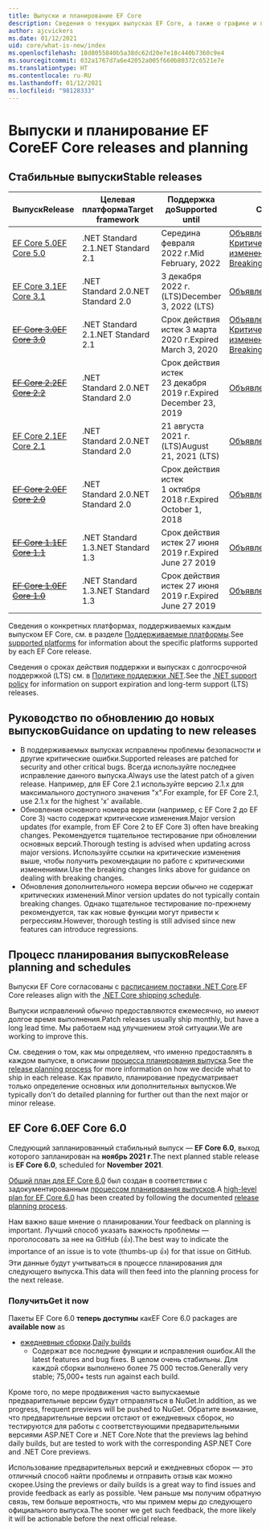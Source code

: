 ```yaml
---
title: Выпуски и планирование EF Core
description: Сведения о текущих выпусках EF Core, а также о графике и планах на будущие выпуски.
author: ajcvickers
ms.date: 01/12/2021
uid: core/what-is-new/index
ms.openlocfilehash: 18d8055840b5a38dc62d20e7e18c440b7360c9e4
ms.sourcegitcommit: 032a1767d7a6e42052a005f660b80372c6521e7e
ms.translationtype: HT
ms.contentlocale: ru-RU
ms.lasthandoff: 01/12/2021
ms.locfileid: "98128333"
---
```

# <a name="ef-core-releases-and-planning"></a><span data-ttu-id="7a599-103">Выпуски и планирование EF Core</span><span class="sxs-lookup"><span data-stu-id="7a599-103">EF Core releases and planning</span></span>

## <a name="stable-releases"></a><span data-ttu-id="7a599-104">Стабильные выпуски</span><span class="sxs-lookup"><span data-stu-id="7a599-104">Stable releases</span></span>

| <span data-ttu-id="7a599-105">Выпуск</span><span class="sxs-lookup"><span data-stu-id="7a599-105">Release</span></span> | <span data-ttu-id="7a599-106">Целевая платформа</span><span class="sxs-lookup"><span data-stu-id="7a599-106">Target framework</span></span> | <span data-ttu-id="7a599-107">Поддержка до</span><span class="sxs-lookup"><span data-stu-id="7a599-107">Supported until</span></span> | <span data-ttu-id="7a599-108">Ссылки</span><span class="sxs-lookup"><span data-stu-id="7a599-108">Links</span></span>
|:--------|------------------|-----------------|------
| [<span data-ttu-id="7a599-109">EF Core 5.0</span><span class="sxs-lookup"><span data-stu-id="7a599-109">EF Core 5.0</span></span>](https://www.nuget.org/packages/Microsoft.EntityFrameworkCore) | <span data-ttu-id="7a599-110">.NET Standard 2.1</span><span class="sxs-lookup"><span data-stu-id="7a599-110">.NET Standard 2.1</span></span> | <span data-ttu-id="7a599-111">Середина февраля 2022 г.</span><span class="sxs-lookup"><span data-stu-id="7a599-111">Mid February, 2022</span></span> | <span data-ttu-id="7a599-112">[Объявление](https://devblogs.microsoft.com/dotnet/announcing-the-release-of-ef-core-5-0/) / [Критические изменения](xref:core/what-is-new/ef-core-5.0/breaking-changes)</span><span class="sxs-lookup"><span data-stu-id="7a599-112">[Announcement](https://devblogs.microsoft.com/dotnet/announcing-the-release-of-ef-core-5-0/) / [Breaking changes](xref:core/what-is-new/ef-core-5.0/breaking-changes)</span></span>
| [<span data-ttu-id="7a599-113">EF Core 3.1</span><span class="sxs-lookup"><span data-stu-id="7a599-113">EF Core 3.1</span></span>](https://www.nuget.org/packages/Microsoft.EntityFrameworkCore/3.1.10) | <span data-ttu-id="7a599-114">.NET Standard 2.0</span><span class="sxs-lookup"><span data-stu-id="7a599-114">.NET Standard 2.0</span></span> | <span data-ttu-id="7a599-115">3 декабря 2022 г. (LTS)</span><span class="sxs-lookup"><span data-stu-id="7a599-115">December 3, 2022 (LTS)</span></span> | [<span data-ttu-id="7a599-116">Объявление</span><span class="sxs-lookup"><span data-stu-id="7a599-116">Announcement</span></span>](https://devblogs.microsoft.com/dotnet/announcing-entity-framework-core-3-1-and-entity-framework-6-4/)
| <span data-ttu-id="7a599-117">~~[EF Core 3.0](https://www.nuget.org/packages/Microsoft.EntityFrameworkCore/3.0.3)~~</span><span class="sxs-lookup"><span data-stu-id="7a599-117">~~[EF Core 3.0](https://www.nuget.org/packages/Microsoft.EntityFrameworkCore/3.0.3)~~</span></span> | <span data-ttu-id="7a599-118">.NET Standard 2.1</span><span class="sxs-lookup"><span data-stu-id="7a599-118">.NET Standard 2.1</span></span> | <span data-ttu-id="7a599-119">Срок действия истек 3 марта 2020 г.</span><span class="sxs-lookup"><span data-stu-id="7a599-119">Expired March 3, 2020</span></span> | <span data-ttu-id="7a599-120">[Объявление](https://devblogs.microsoft.com/dotnet/announcing-ef-core-3-0-and-ef-6-3-general-availability/) / [Критические изменения](xref:core/what-is-new/ef-core-3.x/breaking-changes)</span><span class="sxs-lookup"><span data-stu-id="7a599-120">[Announcement](https://devblogs.microsoft.com/dotnet/announcing-ef-core-3-0-and-ef-6-3-general-availability/) / [Breaking changes](xref:core/what-is-new/ef-core-3.x/breaking-changes)</span></span>
| <span data-ttu-id="7a599-121">~~[EF Core 2.2](https://www.nuget.org/packages/Microsoft.EntityFrameworkCore/2.2.6)~~</span><span class="sxs-lookup"><span data-stu-id="7a599-121">~~[EF Core 2.2](https://www.nuget.org/packages/Microsoft.EntityFrameworkCore/2.2.6)~~</span></span> | <span data-ttu-id="7a599-122">.NET Standard 2.0</span><span class="sxs-lookup"><span data-stu-id="7a599-122">.NET Standard 2.0</span></span> | <span data-ttu-id="7a599-123">Срок действия истек 23 декабря 2019 г.</span><span class="sxs-lookup"><span data-stu-id="7a599-123">Expired December 23, 2019</span></span> | [<span data-ttu-id="7a599-124">Объявление</span><span class="sxs-lookup"><span data-stu-id="7a599-124">Announcement</span></span>](https://devblogs.microsoft.com/dotnet/announcing-entity-framework-core-2-2/)
| [<span data-ttu-id="7a599-125">EF Core 2.1</span><span class="sxs-lookup"><span data-stu-id="7a599-125">EF Core 2.1</span></span>](https://www.nuget.org/packages/Microsoft.EntityFrameworkCore/2.1.14) | <span data-ttu-id="7a599-126">.NET Standard 2.0</span><span class="sxs-lookup"><span data-stu-id="7a599-126">.NET Standard 2.0</span></span> | <span data-ttu-id="7a599-127">21 августа 2021 г. (LTS)</span><span class="sxs-lookup"><span data-stu-id="7a599-127">August 21, 2021 (LTS)</span></span> | [<span data-ttu-id="7a599-128">Объявление</span><span class="sxs-lookup"><span data-stu-id="7a599-128">Announcement</span></span>](https://devblogs.microsoft.com/dotnet/announcing-entity-framework-core-2-1/)
| <span data-ttu-id="7a599-129">~~[EF Core 2.0](https://www.nuget.org/packages/Microsoft.EntityFrameworkCore/2.0.3)~~</span><span class="sxs-lookup"><span data-stu-id="7a599-129">~~[EF Core 2.0](https://www.nuget.org/packages/Microsoft.EntityFrameworkCore/2.0.3)~~</span></span> | <span data-ttu-id="7a599-130">.NET Standard 2.0</span><span class="sxs-lookup"><span data-stu-id="7a599-130">.NET Standard 2.0</span></span> | <span data-ttu-id="7a599-131">Срок действия истек 1 октября 2018 г.</span><span class="sxs-lookup"><span data-stu-id="7a599-131">Expired October 1, 2018</span></span> | [<span data-ttu-id="7a599-132">Объявление</span><span class="sxs-lookup"><span data-stu-id="7a599-132">Announcement</span></span>](https://devblogs.microsoft.com/dotnet/announcing-entity-framework-core-2-0/)
| <span data-ttu-id="7a599-133">~~[EF Core 1.1](https://www.nuget.org/packages/Microsoft.EntityFrameworkCore/1.1.6)~~</span><span class="sxs-lookup"><span data-stu-id="7a599-133">~~[EF Core 1.1](https://www.nuget.org/packages/Microsoft.EntityFrameworkCore/1.1.6)~~</span></span> | <span data-ttu-id="7a599-134">.NET Standard 1.3</span><span class="sxs-lookup"><span data-stu-id="7a599-134">.NET Standard 1.3</span></span> | <span data-ttu-id="7a599-135">Срок действия истек 27 июня 2019 г.</span><span class="sxs-lookup"><span data-stu-id="7a599-135">Expired June 27 2019</span></span> | [<span data-ttu-id="7a599-136">Объявление</span><span class="sxs-lookup"><span data-stu-id="7a599-136">Announcement</span></span>](https://devblogs.microsoft.com/dotnet/announcing-entity-framework-core-1-1/)
| <span data-ttu-id="7a599-137">~~[EF Core 1.0](https://www.nuget.org/packages/Microsoft.EntityFrameworkCore/1.0.6)~~</span><span class="sxs-lookup"><span data-stu-id="7a599-137">~~[EF Core 1.0](https://www.nuget.org/packages/Microsoft.EntityFrameworkCore/1.0.6)~~</span></span> | <span data-ttu-id="7a599-138">.NET Standard 1.3</span><span class="sxs-lookup"><span data-stu-id="7a599-138">.NET Standard 1.3</span></span> | <span data-ttu-id="7a599-139">Срок действия истек 27 июня 2019 г.</span><span class="sxs-lookup"><span data-stu-id="7a599-139">Expired June 27 2019</span></span> | [<span data-ttu-id="7a599-140">Объявление</span><span class="sxs-lookup"><span data-stu-id="7a599-140">Announcement</span></span>](https://devblogs.microsoft.com/dotnet/entity-framework-core-1-0-0-available/)

<span data-ttu-id="7a599-141">Сведения о конкретных платформах, поддерживаемых каждым выпуском EF Core, см. в разделе [Поддерживаемые платформы](xref:core/miscellaneous/platforms).</span><span class="sxs-lookup"><span data-stu-id="7a599-141">See [supported platforms](xref:core/miscellaneous/platforms) for information about the specific platforms supported by each EF Core release.</span></span>

<span data-ttu-id="7a599-142">Сведения о сроках действия поддержки и выпусках с долгосрочной поддержкой (LTS) см. в [Политике поддержки .NET](https://dotnet.microsoft.com/platform/support/policy/dotnet-core).</span><span class="sxs-lookup"><span data-stu-id="7a599-142">See the [.NET support policy](https://dotnet.microsoft.com/platform/support/policy/dotnet-core) for information on support expiration and long-term support (LTS) releases.</span></span>

## <a name="guidance-on-updating-to-new-releases"></a><span data-ttu-id="7a599-143">Руководство по обновлению до новых выпусков</span><span class="sxs-lookup"><span data-stu-id="7a599-143">Guidance on updating to new releases</span></span>

* <span data-ttu-id="7a599-144">В поддерживаемых выпусках исправлены проблемы безопасности и другие критические ошибки.</span><span class="sxs-lookup"><span data-stu-id="7a599-144">Supported releases are patched for security and other critical bugs.</span></span> <span data-ttu-id="7a599-145">Всегда используйте последнее исправление данного выпуска.</span><span class="sxs-lookup"><span data-stu-id="7a599-145">Always use the latest patch of a given release.</span></span> <span data-ttu-id="7a599-146">Например, для EF Core 2.1 используйте версию 2.1.x для максимального доступного значения "x".</span><span class="sxs-lookup"><span data-stu-id="7a599-146">For example, for EF Core 2.1, use 2.1.x for the highest 'x' available.</span></span>
* <span data-ttu-id="7a599-147">Обновления основного номера версии (например, с EF Core 2 до EF Core 3) часто содержат критические изменения.</span><span class="sxs-lookup"><span data-stu-id="7a599-147">Major version updates (for example, from EF Core 2 to EF Core 3) often have breaking changes.</span></span> <span data-ttu-id="7a599-148">Рекомендуется тщательное тестирование при обновлении основных версий.</span><span class="sxs-lookup"><span data-stu-id="7a599-148">Thorough testing is advised when updating across major versions.</span></span> <span data-ttu-id="7a599-149">Используйте ссылки на критические изменения выше, чтобы получить рекомендации по работе с критическими изменениями.</span><span class="sxs-lookup"><span data-stu-id="7a599-149">Use the breaking changes links above for guidance on dealing with breaking changes.</span></span>
* <span data-ttu-id="7a599-150">Обновления дополнительного номера версии обычно не содержат критических изменений.</span><span class="sxs-lookup"><span data-stu-id="7a599-150">Minor version updates do not typically contain breaking changes.</span></span> <span data-ttu-id="7a599-151">Однако тщательное тестирование по-прежнему рекомендуется, так как новые функции могут привести к регрессиям.</span><span class="sxs-lookup"><span data-stu-id="7a599-151">However, thorough testing is still advised since new features can introduce regressions.</span></span>

## <a name="release-planning-and-schedules"></a><span data-ttu-id="7a599-152">Процесс планирования выпусков</span><span class="sxs-lookup"><span data-stu-id="7a599-152">Release planning and schedules</span></span>

<span data-ttu-id="7a599-153">Выпуски EF Core согласованы с [расписанием поставки .NET Core](https://github.com/dotnet/core/blob/master/roadmap.md).</span><span class="sxs-lookup"><span data-stu-id="7a599-153">EF Core releases align with the [.NET Core shipping schedule](https://github.com/dotnet/core/blob/master/roadmap.md).</span></span>

<span data-ttu-id="7a599-154">Выпуски исправлений обычно предоставляются ежемесячно, но имеют долгое время выполнения.</span><span class="sxs-lookup"><span data-stu-id="7a599-154">Patch releases usually ship monthly, but have a long lead time.</span></span>
<span data-ttu-id="7a599-155">Мы работаем над улучшением этой ситуации.</span><span class="sxs-lookup"><span data-stu-id="7a599-155">We are working to improve this.</span></span>

<span data-ttu-id="7a599-156">См. сведения о том, как мы определяем, что именно предоставлять в каждом выпуске, в описании [процесса планирования выпуска](xref:core/what-is-new/release-planning).</span><span class="sxs-lookup"><span data-stu-id="7a599-156">See the [release planning process](xref:core/what-is-new/release-planning) for more information on how we decide what to ship in each release.</span></span>
<span data-ttu-id="7a599-157">Как правило, планирование предусматривает только определение основных или дополнительных выпусков.</span><span class="sxs-lookup"><span data-stu-id="7a599-157">We typically don't do detailed planning for further out than the next major or minor release.</span></span>

## <a name="ef-core-60"></a><span data-ttu-id="7a599-158">EF Core 6.0</span><span class="sxs-lookup"><span data-stu-id="7a599-158">EF Core 6.0</span></span>

<span data-ttu-id="7a599-159">Следующий запланированный стабильный выпуск — **EF Core 6.0**, выход которого запланирован на **ноябрь 2021 г**.</span><span class="sxs-lookup"><span data-stu-id="7a599-159">The next planned stable release is **EF Core 6.0**, scheduled for **November 2021**.</span></span>

<span data-ttu-id="7a599-160">[Общий план для EF Core 6.0](xref:core/what-is-new/ef-core-6.0/plan) был создан в соответствии с задокументированным [процессом планирования выпусков](xref:core/what-is-new/release-planning).</span><span class="sxs-lookup"><span data-stu-id="7a599-160">A [high-level plan for EF Core 6.0](xref:core/what-is-new/ef-core-6.0/plan) has been created by following the documented [release planning process](xref:core/what-is-new/release-planning).</span></span>

<span data-ttu-id="7a599-161">Нам важно ваше мнение о планировании.</span><span class="sxs-lookup"><span data-stu-id="7a599-161">Your feedback on planning is important.</span></span>
<span data-ttu-id="7a599-162">Лучший способ указать важность проблемы — проголосовать за нее на GitHub (👍).</span><span class="sxs-lookup"><span data-stu-id="7a599-162">The best way to indicate the importance of an issue is to vote (thumbs-up 👍) for that issue on GitHub.</span></span>
<span data-ttu-id="7a599-163">Эти данные будут учитываться в процессе планирования для следующего выпуска.</span><span class="sxs-lookup"><span data-stu-id="7a599-163">This data will then feed into the planning process for the next release.</span></span>

### <a name="get-it-now"></a><span data-ttu-id="7a599-164">Получить</span><span class="sxs-lookup"><span data-stu-id="7a599-164">Get it now</span></span>

<span data-ttu-id="7a599-165">Пакеты EF Core 6.0 **теперь доступны** как</span><span class="sxs-lookup"><span data-stu-id="7a599-165">EF Core 6.0 packages are **available now** as</span></span>

* <span data-ttu-id="7a599-166">[ежедневные сборки](https://github.com/dotnet/aspnetcore/blob/master/docs/DailyBuilds.md).</span><span class="sxs-lookup"><span data-stu-id="7a599-166">[Daily builds](https://github.com/dotnet/aspnetcore/blob/master/docs/DailyBuilds.md)</span></span>
  * <span data-ttu-id="7a599-167">Содержат все последние функции и исправления ошибок.</span><span class="sxs-lookup"><span data-stu-id="7a599-167">All the latest features and bug fixes.</span></span> <span data-ttu-id="7a599-168">В целом очень стабильны. Для каждой сборки выполнено более 75 000 тестов.</span><span class="sxs-lookup"><span data-stu-id="7a599-168">Generally very stable; 75,000+ tests run against each build.</span></span>

<span data-ttu-id="7a599-169">Кроме того, по мере продвижения часто выпускаемые предварительные версии будут отправляться в NuGet.</span><span class="sxs-lookup"><span data-stu-id="7a599-169">In addition, as we progress, frequent previews will be pushed to NuGet.</span></span> <span data-ttu-id="7a599-170">Обратите внимание, что предварительные версии отстают от ежедневных сборок, но тестируются для работы с соответствующими предварительными версиями ASP.NET Core и .NET Core.</span><span class="sxs-lookup"><span data-stu-id="7a599-170">Note that the previews lag behind daily builds, but are tested to work with the corresponding ASP.NET Core and .NET Core previews.</span></span>

<span data-ttu-id="7a599-171">Использование предварительных версий и ежедневных сборок — это отличный способ найти проблемы и отправить отзыв как можно скорее.</span><span class="sxs-lookup"><span data-stu-id="7a599-171">Using the previews or daily builds is a great way to find issues and provide feedback as early as possible.</span></span>
<span data-ttu-id="7a599-172">Чем раньше мы получим обратную связь, тем больше вероятность, что мы примем меры до следующего официального выпуска.</span><span class="sxs-lookup"><span data-stu-id="7a599-172">The sooner we get such feedback, the more likely it will be actionable before the next official release.</span></span>
